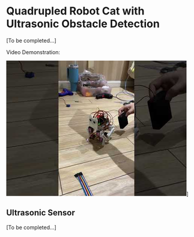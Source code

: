 # Quadrupled Robot Cat with Ultrasonic Obstacle Detection

[To be completed...]

Video Demonstration:

[<img src="./cyber_cat.jpeg">](https://www.youtube.com/shorts/XIreGbS_u8I)]

## Ultrasonic Sensor

[To be completed...]
